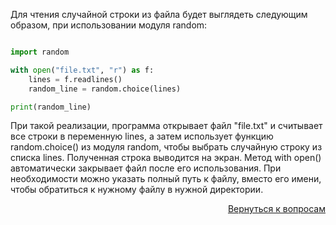 Для чтения случайной строки из файла будет выглядеть следующим образом, при использовании модуля random:

```py

import random

with open("file.txt", "r") as f:
    lines = f.readlines()
    random_line = random.choice(lines)

print(random_line)
```

При такой реализации, программа открывает файл "file.txt" и считывает все строки в переменную lines, а затем использует
функцию random.choice() из модуля random, чтобы выбрать случайную строку из списка lines. Полученная строка выводится
на экран. Метод with open() автоматически закрывает файл после его использования. При необходимости можно указать
полный путь к файлу, вместо его имени, чтобы обратиться к нужному файлу в нужной директории.

<div align="right">

[Вернуться к вопросам](../Вопросы.md)

</div>
